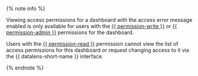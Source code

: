 {% note info %}

Viewing access permissions for a dashboard with the access error message enabled is only available for users with the [{{ permission-write }}](../../datalens/security/manage-access.md#permission-write) or [{{ permission-admin }}](../../datalens/security/manage-access.md#permission-admin) permissions for the dashboard.

Users with the [{{ permission-read }}](../../datalens/security/manage-access.md#permission-read) permission cannot view the list of access permissions for this dashboard or request changing access to it via the {{ datalens-short-name }} interface.

{% endnote %}
